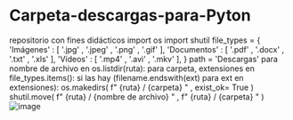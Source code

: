 # Carpeta-descargas-para-Pyton
repositorio con fines didácticos
import os 
import shutil 
file_types = { 
    'Imágenes' : [ '.jpg' , '.jpeg' , '.png' , '.gif' ], 
    'Documentos' : [ '.pdf' , '.docx' , '.txt' , '.xls' ], 
    'Vídeos' : [ '.mp4' , '.avi' , '.mkv' ], 
} 
path = 'Descargas' 
para nombre de archivo en os.listdir(ruta): 
    para carpeta, extensiones en file_types.items(): 
        si  las hay (filename.endswith(ext) para ext en extensiones): 
            os.makedirs( f" {ruta} / {carpeta} " , exist_ok= True ) 
            shutil.move( f" {ruta} / {nombre de archivo} " , f" {ruta} / {carpeta} " )
![image](https://github.com/user-attachments/assets/f860310a-5c63-45cb-94dc-9f6c506d1b4f)

